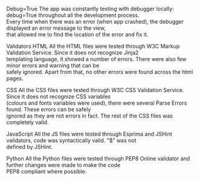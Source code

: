 Debug=True
The app was constantly testing with debugger locally: debug=True throughout all the development process.  
Every time when there was an error (when app crashed), the debugger displayed an error message to the view,  
that allowed me to find the location of the error and fix it.


Validators
HTML
All the HTML files were tested through W3C Markup Validation Service. Since it does not recognize Jinja2  
templating language, it showed a number of errors. There were also few minor errors and warning that can be  
safely ignored. Apart from that, no other errors were found across the html pages.  

CSS
All the CSS files were tested through W3C CSS Validation Service. Since it does not recognize CSS variables  
(colours and fonts variables were used), there were several Parse Errors found. These errors can be safely  
ignored as they are not errors in fact. The rest of the CSS files was completely valid.  

JavaScript
All the JS files were tested through Esprima and JSHint validators, code was syntactically valid. "$" was not  
defined by JSHint.  

Python
All the Python files were tested through PEP8 Online validator and further changes were made to make the code  
PEP8 compliant where possible.  